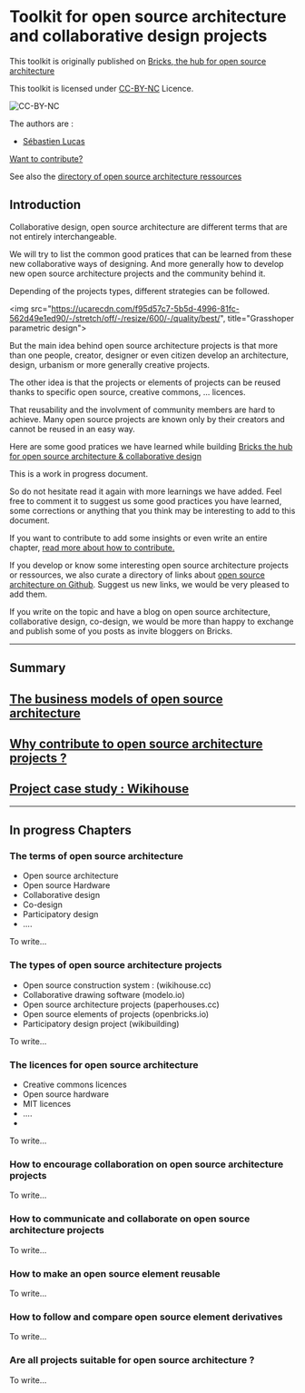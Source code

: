 # Toolkit for open source architecture and collaborative design projects 

This toolkit is originally published on [Bricks, the hub for open source architecture](http://www.openbricks.io/app#!/opensource/architecture/howto)

This toolkit is licensed under [CC-BY-NC](https://creativecommons.org/licenses/by-nc/4.0/) Licence.

![CC-BY-NC](https://ucarecdn.com/7ea45a8c-46d4-4693-b326-de20db11d852/-/stretch/off/-/resize/1200/-/quality/best/)

The authors are : 
* [Sébastien Lucas](https://twitter.com/sebastien_lucas)

[Want to contribute? ](https://github.com/open-source-architecture/open-source-architecture-toolkit/blob/master/how-to-contribute.md)

See also the [directory of open source architecture ressources](https://github.com/open-source-architecture/open-source-architecture)

## Introduction 

Collaborative design, open source architecture are different terms that are not entirely interchangeable. 

We will try to list the common good pratices that can be learned from these new collaborative ways of designing. And more generally how to develop new open source architecture projects and the community behind it.

Depending of the projects types, different strategies can be followed. 

<img src="https://ucarecdn.com/f95d57c7-5b5d-4996-81fc-562d49e1ed90/-/stretch/off/-/resize/600/-/quality/best/", title="Grasshoper parametric design">

But the main idea behind open source architecture projects is that more than one people, creator, designer or even citizen develop an architecture, design, urbanism or more generally creative projects.

The other idea is that the projects or elements of projects can be reused thanks to specific open source, creative commons, ... licences. 

That reusability and the involvment of community members are hard to achieve. Many open source projects are known only by their creators and cannot be reused in an easy way.

Here are some good pratices we have learned while building [Bricks the hub for open source architecture & collaborative design](http://www.openbricks.io)

This is a work in progress document. 

So do not hesitate read it again with more learnings we have added. Feel free to comment it to suggest us some good practices you have learned, some corrections or anything that you think 
may be interesting to add to this document.

If you want to contribute to add some insights or even write an entire chapter, [read more about how to contribute.](https://github.com/open-source-architecture/open-source-architecture-toolkit/blob/master/how-to-contribute.md)

If you develop or know some interesting open source architecture projects or ressources, we also curate a directory of links about [open source architecture on Github](https://github.com/open-source-architecture/open-source-architecture). Suggest us new links, we would be very pleased to add them. 

If you write on the topic and have a blog on open source architecture, collaborative design, co-design, we would be more than happy to exchange and publish some of you posts as invite bloggers on Bricks.

<hr/>

##  Summary

## [The business models of open source architecture](http://www.openbricks.io/app#!/opensource/architecture/business_models)

## [Why contribute to open source architecture projects ?](http://www.openbricks.io/app#!/opensource/architecture/why_contribute)

## [Project case study : Wikihouse](http://www.openbricks.io/app#!/opensource/architecture/wikihouse)

<hr/>

## In progress Chapters

### The terms of open source architecture 

* Open source architecture 
* Open source Hardware
* Collaborative design 
* Co-design 
* Participatory design
* ....

To write...


### The types of open source architecture projects 

* Open source construction system : (wikihouse.cc) 
* Collaborative drawing software (modelo.io)
* Open source architecture projects (paperhouses.cc)
* Open source elements of projects (openbricks.io)
* Participatory design project (wikibuilding)

To write...

### The licences for open source architecture

* Creative commons licences 
* Open source hardware
* MIT licences
* ....
* 

To write...

### How to encourage collaboration on open source architecture projects

To write...

### How to communicate and collaborate on open source architecture projects

To write...


### How to make an open source element reusable

To write...


### How to follow and compare open source element derivatives

To write...


### Are all projects suitable for open source architecture ?

To write...




